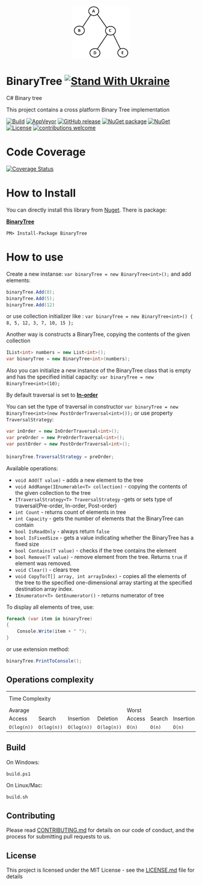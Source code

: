 <p align="center">
  <img src="BinaryTree.png" alt="BinaryTree" width="150"/>
</p>

# BinaryTree [![Stand With Ukraine](https://img.shields.io/badge/made_in-ukraine-ffd700.svg?labelColor=0057b7)](https://stand-with-ukraine.pp.ua)

C# Binary tree

This project contains a cross platform Binary Tree implementation

[![Build](https://github.com/Marusyk/BinaryTree/actions/workflows/builds.yml/badge.svg)](https://github.com/Marusyk/BinaryTree/actions/workflows/builds.yml)
[![AppVeyor](https://ci.appveyor.com/api/projects/status/l3kmfu18f4fbmuvu?svg=true)](https://ci.appveyor.com/project/Marusyk/binarytree)
[![GitHub release](https://badge.fury.io/gh/Marusyk%2FBinaryTree.svg)](https://github.com/Marusyk/BinaryTree/releases/tag/v5.2.0)
[![NuGet package](https://badge.fury.io/nu/BinaryTree.svg)](https://www.nuget.org/packages/BinaryTree/)
[![NuGet](https://img.shields.io/nuget/dt/BinaryTree.svg)](https://www.nuget.org/packages/BinaryTree/)
[![License](https://img.shields.io/badge/license-MIT-blue.svg)](https://github.com/Marusyk/BinaryTree/blob/main/LICENSE)
[![contributions welcome](https://img.shields.io/badge/contributions-welcome-brightgreen.svg?style=flat)](https://github.com/Marusyk/BinaryTree/blob/main/CONTRIBUTING.md)

# Code Coverage

[![Coverage Status](https://coveralls.io/repos/github/Marusyk/BinaryTree/badge.svg?branch=main)](https://coveralls.io/github/Marusyk/BinaryTree?branch=main)

# How to Install

You can directly install this library from [Nuget](http://nuget.org). There is package:

**[BinaryTree](https://www.nuget.org/packages/BinaryTree)**

    PM> Install-Package BinaryTree

# How to use

Create a new instanse:
`var binaryTree = new BinaryTree<int>();`
and add elements:

``` csharp
binaryTree.Add(8);
binaryTree.Add(5);
binaryTree.Add(12)
```

or use collection initializer like : `var binaryTree = new BinaryTree<int>() { 8, 5, 12, 3, 7, 10, 15 };`

Another way is constructs a BinaryTree, copying the contents of the given collection

```csharp
IList<int> numbers = new List<int>();
var binaryTree = new BinaryTree<int>(numbers);
```

Also you can initialize a new instance of the BinaryTree class that is empty and has the specified initial capacity:
`var binaryTree = new BinaryTree<int>(10);`

By default traversal is set to [**In-order**](https://en.wikipedia.org/wiki/Tree_traversal#In-order)

You can set the type of traversal in constructor `var binaryTree = new BinaryTree<int>(new PostOrderTraversal<int>());`
or use property `TraversalStrategy`:

```csharp
var inOrder = new InOrderTraversal<int>();
var preOrder = new PreOrderTraversal<int>();
var postOrder = new PostOrderTraversal<int>();

binaryTree.TraversalStrategy = preOrder;
```

Available operations:

- `void Add(T value)` - adds a new element to the tree
- `void AddRange(IEnumerable<T> collection)` - copying the contents of the given collection to the tree
- `ITraversalStrategy<T> TraversalStrategy` -gets or sets type of traversal(Pre-order, In-order, Post-order)
- `int Count` - returns count of elements in tree
- `int Capacity` - gets the number of elements that the BinaryTree can contain
- `bool IsReadOnly` - always return `false`
- `bool IsFixedSize` - gets a value indicating whether the BinaryTree has a fixed size
- `bool Contains(T value)` - checks if the tree contains the element
- `bool Remove(T value)` - remove element from the tree. Returns `true` if element was removed.
- `void Clear()` - clears tree
- `void CopyTo(T[] array, int arrayIndex)` - copies all the elements of the tree to the specified one-dimensional array starting at the specified destination array index.
- `IEnumerator<T> GetEnumerator()` - returns numerator of tree

To display all elements of tree, use:

```csharp
foreach (var item in binaryTree)
{
    Console.Write(item + " ");
}
```

or use extension method:

```csharp
binaryTree.PrintToConsole();
```

## Operations complexity
<table>
        <tr>
            <td colspan=8>Time Complexity</td>
            <td>Space Complexity</td>
        </tr>
        <tr>
            <td colspan=4>Avarage</td>
            <td colspan=4 >Worst</td>
            <td> Worst</td>
        </tr>
        <tr>
            <td>Access</td>
            <td>Search</td>
            <td>Insertion</td>
            <td>Deletion</td>
            <td>Access</td>
            <td>Search</td>
            <td>Insertion</td>
            <td>Deletion</td>
            <td></td>
        </tr>
        <tr>
            <td><code>O(log(n))</code></td>
            <td><code>O(log(n))</code></td>
            <td><code>O(log(n))</code></td>
            <td><code>O(log(n))</code></td>
            <td><code>O(n)</code></td>
            <td><code>O(n)</code></td>
            <td><code>O(n)</code></td>
            <td><code>O(n)</code></td>
            <td><code>O(n)</code></td>
        </tr>
</table>

## Build

On Windows:

```powershel
build.ps1
```

On Linux/Mac:

```bash
build.sh
```

## Contributing

Please read [CONTRIBUTING.md](https://github.com/Marusyk/BinaryTree/blob/main/CONTRIBUTING.md) for details on our code of conduct, and the process for submitting pull requests to us.

## License

This project is licensed under the MIT License - see the [LICENSE.md](https://github.com/Marusyk/BinaryTree/blob/main/LICENSE) file for details
